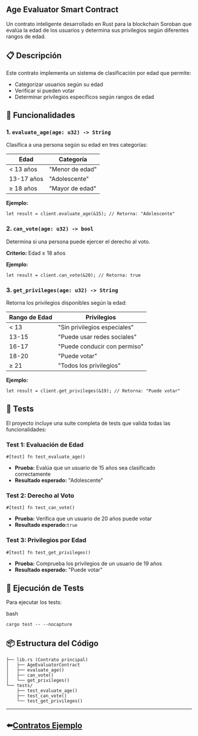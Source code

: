 ## Age Evaluator Smart Contract

Un contrato inteligente desarrollado en Rust para la blockchain Soroban que evalúa la edad de los usuarios y determina sus privilegios según diferentes rangos de edad.

## 📋 Descripción

Este contrato implementa un sistema de clasificación por edad que permite:

* Categorizar usuarios según su edad
* Verificar si pueden votar
* Determinar privilegios específicos según rangos de edad

## 🔧 Funcionalidades

### 1. `evaluate_age(age: u32) -> String`

Clasifica a una persona según su edad en tres categorías:

| Edad       | Categoría       |
| ---------- | --------------- |
| \< 13 años | "Menor de edad" |
| 13-17 años | "Adolescente"   |
| ≥ 18 años  | "Mayor de edad" |

**Ejemplo:**


```plaintext
let result = client.evaluate_age(&15); // Retorna: "Adolescente"
```

### 2. `can_vote(age: u32) -> bool`

Determina si una persona puede ejercer el derecho al voto.

**Criterio:** Edad ≥ 18 años

**Ejemplo:**

```plaintext
let result = client.can_vote(&20); // Retorna: true
```

### 3. `get_privileges(age: u32) -> String`

Retorna los privilegios disponibles según la edad:

| Rango de Edad | Privilegios                  |
| ------------- | ---------------------------- |
| \< 13         | "Sin privilegios especiales" |
| 13-15         | "Puede usar redes sociales"  |
| 16-17         | "Puede conducir con permiso" |
| 18-20         | "Puede votar"                |
| ≥ 21          | "Todos los privilegios"      |

**Ejemplo:**

```plaintext
let result = client.get_privileges(&19); // Retorna: "Puede votar"
```

## 🧪 Tests

El proyecto incluye una suite completa de tests que valida todas las funcionalidades:

### Test 1: Evaluación de Edad

```plaintext
#[test] fn test_evaluate_age()
```

* **Prueba:** Evalúa que un usuario de 15 años sea clasificado correctamente
* **Resultado esperado:** "Adolescente"

### Test 2: Derecho al Voto

```plaintext
#[test] fn test_can_vote()
```

* **Prueba:** Verifica que un usuario de 20 años puede votar
* **Resultado esperado:**`true`

### Test 3: Privilegios por Edad

```plaintext
#[test] fn test_get_privileges()
```

* **Prueba:** Comprueba los privilegios de un usuario de 19 años
* **Resultado esperado:** "Puede votar"

## 🚀 Ejecución de Tests

Para ejecutar los tests:

bash

```plaintext
cargo test -- --nocapture
```

## 📦 Estructura del Código

```plaintext
├── lib.rs (Contrato principal)
│   ├── AgeEvaluatorContract
│   ├── evaluate_age()
│   ├── can_vote()
│   └── get_privileges()
└── tests/
    ├── test_evaluate_age()
    ├── test_can_vote()
    └── test_get_privileges()
```
---
⬅️[**Contratos Ejemplo** ](../README.md) 
---
